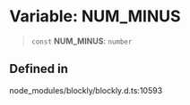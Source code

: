 # Variable: NUM_MINUS

> `const` **NUM_MINUS**: `number`

## Defined in

node_modules/blockly/blockly.d.ts:10593
